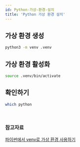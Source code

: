 ```yaml
---
id: Python-가상-환경-설치
title: 'Python 가상 환경 설치'
---
```


## 가상 환경 생성

```bash
python3 -m venv .venv
```

## 가상 환경 활성화

```bash
source .venv/bin/activate
```

## 확인하기

```bash
which python
```

<br/>

### 참고자료

[파이썬에서 venv로 가상 환경 사용하기](https://www.daleseo.com/python-venv/)
